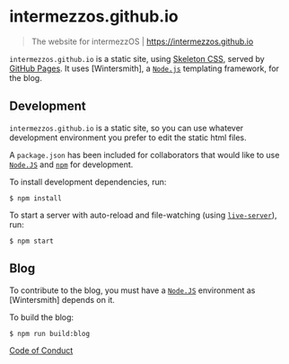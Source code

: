 # intermezzos.github.io
> The website for intermezzOS | https://intermezzos.github.io

`intermezzos.github.io` is a static site, using [Skeleton CSS],
served by [GitHub Pages]. It uses [Wintersmith], a [`Node.js`] templating
framework, for the blog.

## Development

`intermezzos.github.io` is a static site, so you can use whatever
development environment you prefer to edit the static html files.

A `package.json` has been included for collaborators that would like
to use [`Node.JS`] and [`npm`] for development.

To install development dependencies, run:

```
$ npm install
```

To start a server with auto-reload and file-watching (using [`live-server`]), run:

```
$ npm start
```

## Blog

To contribute to the blog, you must have a [`Node.JS`] environment as
[Wintersmith] depends on it.

To build the blog:
```
$ npm run build:blog
```

[Code of Conduct]


[Hexo]: https://hexo.io/
[Skeleton CSS]: http://getskeleton.com/
[GitHub Pages]: https://pages.github.com/
[`Node.js`]: https://nodejs.org/en/
[`npm`]: https://www.npmjs.com/
[`live-server`]: https://github.com/tapio/live-server
[Code of Conduct]: http://intermezzos.github.io/code-of-conduct.html
